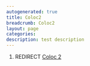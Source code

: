 ```yaml
---
autogenerated: true
title: Coloc2
breadcrumb: Coloc2
layout: page
categories: 
description: test description
---
```


1.  REDIRECT [Coloc 2](Coloc_2)
